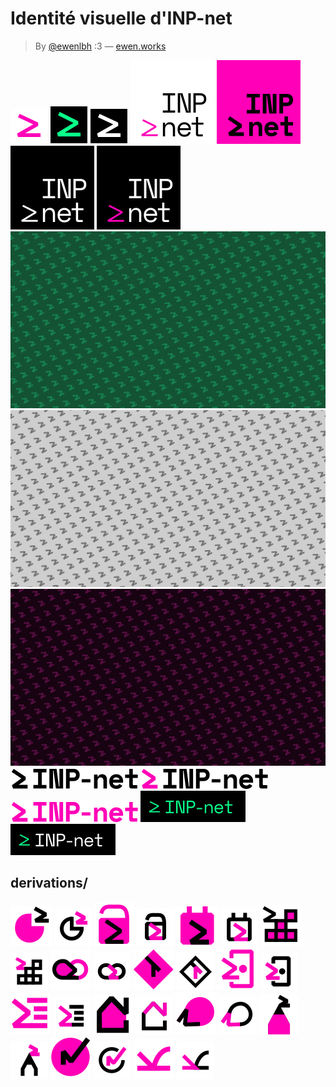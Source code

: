 # Identité visuelle d'INP-net

 > By [@ewenlbh](https://instagram.com/ewenlbh) :3 — [ewen.works](https://ewen.works)


[![favicon-color](favicon-color.svg)](https://git.inpt.fr/inp-net/visual-identity/-/blob/main/favicon-color.svg)
[![favicon-green-on-black](favicon-green-on-black.svg)](https://git.inpt.fr/inp-net/visual-identity/-/blob/main/favicon-green-on-black.svg)
[![favicon-white-on-black](favicon-white-on-black.svg)](https://git.inpt.fr/inp-net/visual-identity/-/blob/main/favicon-white-on-black.svg)
[![logo-black-pink-on-transparent](logo-black-pink-on-transparent.svg)](https://git.inpt.fr/inp-net/visual-identity/-/blob/main/logo-black-pink-on-transparent.svg)
[![logo-color](logo-color.svg)](https://git.inpt.fr/inp-net/visual-identity/-/blob/main/logo-color.svg)
[![logo-white-on-black](logo-white-on-black.svg)](https://git.inpt.fr/inp-net/visual-identity/-/blob/main/logo-white-on-black.svg)
[![logo-white-pink-on-black](logo-white-pink-on-black.svg)](https://git.inpt.fr/inp-net/visual-identity/-/blob/main/logo-white-pink-on-black.svg)
[![pattern-backdrop-green](pattern-backdrop-green.svg)](https://git.inpt.fr/inp-net/visual-identity/-/blob/main/pattern-backdrop-green.svg)
[![pattern-backdrop-neutral](pattern-backdrop-neutral.svg)](https://git.inpt.fr/inp-net/visual-identity/-/blob/main/pattern-backdrop-neutral.svg)
[![pattern-backdrop-pink](pattern-backdrop-pink.svg)](https://git.inpt.fr/inp-net/visual-identity/-/blob/main/pattern-backdrop-pink.svg)
[![wordmark-black](wordmark-black.svg)](https://git.inpt.fr/inp-net/visual-identity/-/blob/main/wordmark-black.svg)
[![wordmark-color](wordmark-color.svg)](https://git.inpt.fr/inp-net/visual-identity/-/blob/main/wordmark-color.svg)
[![wordmark-full-pink](wordmark-full-pink.svg)](https://git.inpt.fr/inp-net/visual-identity/-/blob/main/wordmark-full-pink.svg)
[![wordmark-padded-green-on-black](wordmark-padded-green-on-black.svg)](https://git.inpt.fr/inp-net/visual-identity/-/blob/main/wordmark-padded-green-on-black.svg)
[![wordmark-padded-white-green-on-black](wordmark-padded-white-green-on-black.svg)](https://git.inpt.fr/inp-net/visual-identity/-/blob/main/wordmark-padded-white-green-on-black.svg)


## derivations/

[![analytics-favicon](derivations/analytics-favicon.svg)](https://git.inpt.fr/inp-net/visual-identity/-/blob/main/derivations/analytics-favicon.svg)
[![analytics](derivations/analytics.svg)](https://git.inpt.fr/inp-net/visual-identity/-/blob/main/derivations/analytics.svg)
[![auth-favicon](derivations/auth-favicon.svg)](https://git.inpt.fr/inp-net/visual-identity/-/blob/main/derivations/auth-favicon.svg)
[![auth](derivations/auth.svg)](https://git.inpt.fr/inp-net/visual-identity/-/blob/main/derivations/auth.svg)
[![calen7drier-favicon](derivations/calen7drier-favicon.svg)](https://git.inpt.fr/inp-net/visual-identity/-/blob/main/derivations/calen7drier-favicon.svg)
[![calen7drier](derivations/calen7drier.svg)](https://git.inpt.fr/inp-net/visual-identity/-/blob/main/derivations/calen7drier.svg)
[![clubtainer-favicon](derivations/clubtainer-favicon.svg)](https://git.inpt.fr/inp-net/visual-identity/-/blob/main/derivations/clubtainer-favicon.svg)
[![clubtainer](derivations/clubtainer.svg)](https://git.inpt.fr/inp-net/visual-identity/-/blob/main/derivations/clubtainer.svg)
[![exsomnis-favicon](derivations/exsomnis-favicon.svg)](https://git.inpt.fr/inp-net/visual-identity/-/blob/main/derivations/exsomnis-favicon.svg)
[![exsomnis](derivations/exsomnis.svg)](https://git.inpt.fr/inp-net/visual-identity/-/blob/main/derivations/exsomnis.svg)
[![git-favicon](derivations/git-favicon.svg)](https://git.inpt.fr/inp-net/visual-identity/-/blob/main/derivations/git-favicon.svg)
[![git](derivations/git.svg)](https://git.inpt.fr/inp-net/visual-identity/-/blob/main/derivations/git.svg)
[![grr-favicon](derivations/grr-favicon.svg)](https://git.inpt.fr/inp-net/visual-identity/-/blob/main/derivations/grr-favicon.svg)
[![grr](derivations/grr.svg)](https://git.inpt.fr/inp-net/visual-identity/-/blob/main/derivations/grr.svg)
[![hedgedoc-favicon](derivations/hedgedoc-favicon.svg)](https://git.inpt.fr/inp-net/visual-identity/-/blob/main/derivations/hedgedoc-favicon.svg)
[![hedgedoc](derivations/hedgedoc.svg)](https://git.inpt.fr/inp-net/visual-identity/-/blob/main/derivations/hedgedoc.svg)
[![loca7-favicon](derivations/loca7-favicon.svg)](https://git.inpt.fr/inp-net/visual-identity/-/blob/main/derivations/loca7-favicon.svg)
[![loca7](derivations/loca7.svg)](https://git.inpt.fr/inp-net/visual-identity/-/blob/main/derivations/loca7.svg)
[![matrix-favicon](derivations/matrix-favicon.svg)](https://git.inpt.fr/inp-net/visual-identity/-/blob/main/derivations/matrix-favicon.svg)
[![matrix](derivations/matrix.svg)](https://git.inpt.fr/inp-net/visual-identity/-/blob/main/derivations/matrix.svg)
[![penpot-favicon](derivations/penpot-favicon.svg)](https://git.inpt.fr/inp-net/visual-identity/-/blob/main/derivations/penpot-favicon.svg)
[![penpot](derivations/penpot.svg)](https://git.inpt.fr/inp-net/visual-identity/-/blob/main/derivations/penpot.svg)
[![status-favicon](derivations/status-favicon.svg)](https://git.inpt.fr/inp-net/visual-identity/-/blob/main/derivations/status-favicon.svg)
[![status](derivations/status.svg)](https://git.inpt.fr/inp-net/visual-identity/-/blob/main/derivations/status.svg)
[![wikinp-net-favicon](derivations/wikinp-net-favicon.svg)](https://git.inpt.fr/inp-net/visual-identity/-/blob/main/derivations/wikinp-net-favicon.svg)
[![wikinp-net](derivations/wikinp-net.svg)](https://git.inpt.fr/inp-net/visual-identity/-/blob/main/derivations/wikinp-net.svg)
